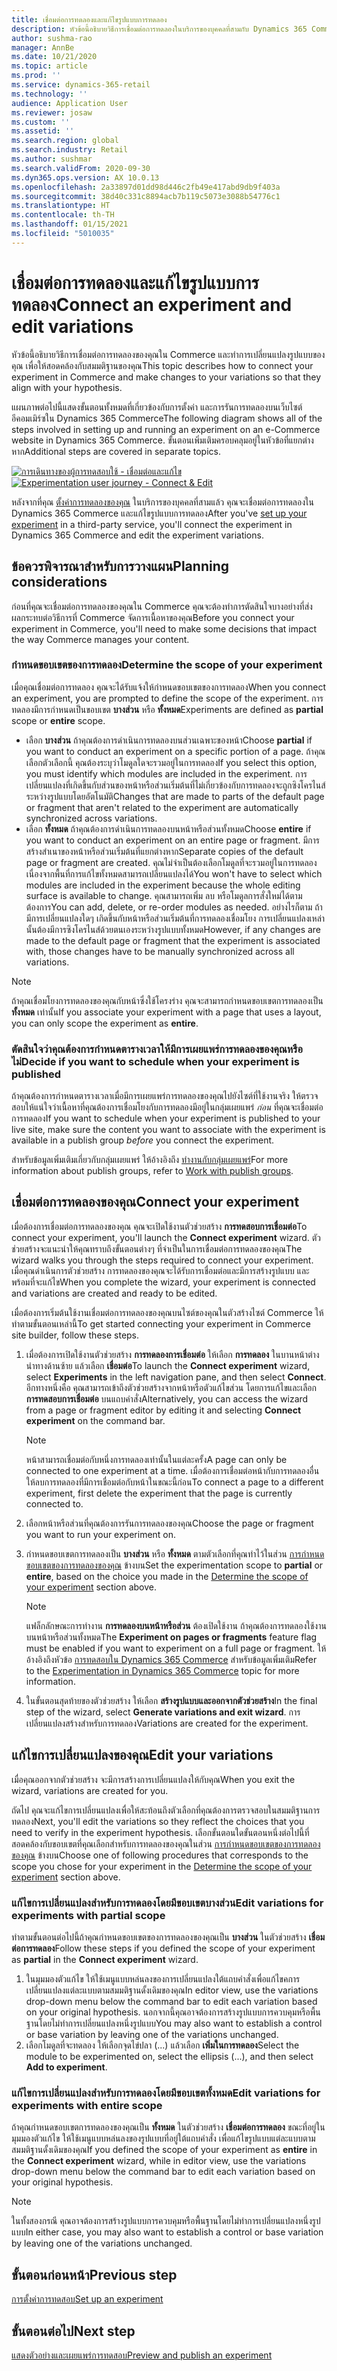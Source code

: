 ```yaml
---
title: เชื่อมต่อการทดลองและแก้ไขรูปแบบการทดลอง
description: หัวข้อนี้อธิบายวิธีการเชื่อมต่อการทดลองในบริการของบุคคลที่สามกับ Dynamics 365 Commerce และวิธีการแก้ไขรูปแบบการทดลอง
author: sushma-rao
manager: AnnBe
ms.date: 10/21/2020
ms.topic: article
ms.prod: ''
ms.service: dynamics-365-retail
ms.technology: ''
audience: Application User
ms.reviewer: josaw
ms.custom: ''
ms.assetid: ''
ms.search.region: global
ms.search.industry: Retail
ms.author: sushmar
ms.search.validFrom: 2020-09-30
ms.dyn365.ops.version: AX 10.0.13
ms.openlocfilehash: 2a33897d01dd98d446c2fb49e417abd9db9f403a
ms.sourcegitcommit: 38d40c331c8894acb7b119c5073e3088b54776c1
ms.translationtype: HT
ms.contentlocale: th-TH
ms.lasthandoff: 01/15/2021
ms.locfileid: "5010035"
---
```

# <a name="connect-an-experiment-and-edit-variations"></a><span data-ttu-id="11c30-103">เชื่อมต่อการทดลองและแก้ไขรูปแบบการทดลอง</span><span class="sxs-lookup"><span data-stu-id="11c30-103">Connect an experiment and edit variations</span></span>

<span data-ttu-id="11c30-104">หัวข้อนี้อธิบายวิธีการเชื่อมต่อการทดลองของคุณใน Commerce และทำการเปลี่ยนแปลงรูปแบบของคุณ เพื่อให้สอดคล้องกับสมมติฐานของคุณ</span><span class="sxs-lookup"><span data-stu-id="11c30-104">This topic describes how to connect your experiment in Commerce and make changes to your variations so that they align with your hypothesis.</span></span> 

<span data-ttu-id="11c30-105">แผนภาพต่อไปนี้แสดงขั้นตอนทั้งหมดที่เกี่ยวข้องกับการตั้งค่า และการรันการทดลองบนเว็บไซต์อีคอมเมิร์ซใน Dynamics 365 Commerce</span><span class="sxs-lookup"><span data-stu-id="11c30-105">The following diagram shows all of the steps involved in setting up and running an experiment on an e-Commerce website in Dynamics 365 Commerce.</span></span> <span data-ttu-id="11c30-106">ขั้นตอนเพิ่มเติมครอบคลุมอยู่ในหัวข้อที่แยกต่างหาก</span><span class="sxs-lookup"><span data-stu-id="11c30-106">Additional steps are covered in separate topics.</span></span>

<span data-ttu-id="11c30-107">[ ![การเดินทางของผู้การทดสอบใช้ - เชื่อมต่อและแก้ไข](./media/experimentation_connect_edit.svg)](./media/experimentation_connect_edit.svg#lightbox)</span><span class="sxs-lookup"><span data-stu-id="11c30-107">[ ![Experimentation user journey - Connect & Edit](./media/experimentation_connect_edit.svg) ](./media/experimentation_connect_edit.svg#lightbox)</span></span>

<span data-ttu-id="11c30-108">หลังจากที่คุณ [ตั้งค่าการทดลองของคุณ](experimentation-setup.md) ในบริการของบุคคลที่สามแล้ว คุณจะเชื่อมต่อการทดลองใน Dynamics 365 Commerce และแก้ไขรูปแบบการทดลอง</span><span class="sxs-lookup"><span data-stu-id="11c30-108">After you've [set up your experiment](experimentation-setup.md) in a third-party service, you'll connect the experiment in Dynamics 365 Commerce and edit the experiment variations.</span></span>

## <a name="planning-considerations"></a><span data-ttu-id="11c30-109">ข้อควรพิจารณาสำหรับการวางแผน</span><span class="sxs-lookup"><span data-stu-id="11c30-109">Planning considerations</span></span>

<span data-ttu-id="11c30-110">ก่อนที่คุณจะเชื่อมต่อการทดลองของคุณใน Commerce คุณจะต้องทำการตัดสินใจบางอย่างที่ส่งผลกระทบต่อวิธีการที่ Commerce จัดการเนื้อหาของคุณ</span><span class="sxs-lookup"><span data-stu-id="11c30-110">Before you connect your experiment in Commerce, you'll need to make some decisions that impact the way Commerce manages your content.</span></span>

### <a name="determine-the-scope-of-your-experiment"></a><span data-ttu-id="11c30-111">กำหนดขอบเขตของการทดลอง</span><span class="sxs-lookup"><span data-stu-id="11c30-111">Determine the scope of your experiment</span></span>
<span data-ttu-id="11c30-112">เมื่อคุณเชื่อมต่อการทดลอง คุณจะได้รับแจ้งให้กำหนดขอบเขตของการทดลอง</span><span class="sxs-lookup"><span data-stu-id="11c30-112">When you connect an experiment, you are prompted to define the scope of the experiment.</span></span> <span data-ttu-id="11c30-113">การทดลองมีการกำหนดเป็นขอบเขต **บางส่วน** หรือ **ทั้งหมด**</span><span class="sxs-lookup"><span data-stu-id="11c30-113">Experiments are defined as **partial** scope or **entire** scope.</span></span>
- <span data-ttu-id="11c30-114">เลือก **บางส่วน** ถ้าคุณต้องการดำเนินการทดลองบนส่วนเฉพาะของหน้า</span><span class="sxs-lookup"><span data-stu-id="11c30-114">Choose **partial** if you want to conduct an experiment on a specific portion of a page.</span></span> <span data-ttu-id="11c30-115">ถ้าคุณเลือกตัวเลือกนี้ คุณต้องระบุว่าโมดูลใดจะรวมอยู่ในการทดลอง</span><span class="sxs-lookup"><span data-stu-id="11c30-115">If you select this option, you must identify which modules are included in the experiment.</span></span> <span data-ttu-id="11c30-116">การเปลี่ยนแปลงที่เกิดขึ้นกับส่วนของหน้าหรือส่วนเริ่มต้นที่ไม่เกี่ยวข้องกับการทดลองจะถูกซิงโครไนส์ระหว่างรูปแบบโดยอัตโนมัติ</span><span class="sxs-lookup"><span data-stu-id="11c30-116">Changes that are made to parts of the default page or fragment that aren't related to the experiment are automatically synchronized across variations.</span></span>
- <span data-ttu-id="11c30-117">เลือก **ทั้งหมด** ถ้าคุณต้องการดำเนินการทดลองบนหน้าหรือส่วนทั้งหมด</span><span class="sxs-lookup"><span data-stu-id="11c30-117">Choose **entire** if you want to conduct an experiment on an entire page or fragment.</span></span> <span data-ttu-id="11c30-118">มีการสร้างสำเนาของหน้าหรือส่วนเริ่มต้นที่แยกต่างหาก</span><span class="sxs-lookup"><span data-stu-id="11c30-118">Separate copies of the default page or fragment are created.</span></span> <span data-ttu-id="11c30-119">คุณไม่จำเป็นต้องเลือกโมดูลที่จะรวมอยู่ในการทดลอง เนื่องจากพื้นที่การแก้ไขทั้งหมดสามารถเปลี่ยนแปลงได้</span><span class="sxs-lookup"><span data-stu-id="11c30-119">You won't have to select which modules are included in the experiment because the whole editing surface is available to change.</span></span> <span data-ttu-id="11c30-120">คุณสามารถเพิ่ม ลบ หรือโมดูลการสั่งใหม่ได้ตามต้องการ</span><span class="sxs-lookup"><span data-stu-id="11c30-120">You can add, delete, or re-order modules as needed.</span></span> <span data-ttu-id="11c30-121">อย่างไรก็ตาม ถ้ามีการเปลี่ยนแปลงใดๆ เกิดขึ้นกับหน้าหรือส่วนเริ่มต้นที่การทดลองเชื่อมโยง การเปลี่ยนแปลงเหล่านั้นต้องมีการซิงโครไนส์ด้วยตนเองระหว่างรูปแบบทั้งหมด</span><span class="sxs-lookup"><span data-stu-id="11c30-121">However, if any changes are made to the default page or fragment that the experiment is associated with, those changes have to be manually synchronized across all variations.</span></span>

<!-- not to editors, we're adding an image here to illustrate the difference. it will help.) -->

> [!NOTE]
> <span data-ttu-id="11c30-122">ถ้าคุณเชื่อมโยงการทดลองของคุณกับหน้าซึ่งใช้โครงร่าง คุณจะสามารถกำหนดขอบเขตการทดลองเป็น **ทั้งหมด** เท่านั้น</span><span class="sxs-lookup"><span data-stu-id="11c30-122">If you associate your experiment with a page that uses a layout, you can only scope the experiment as **entire**.</span></span>

### <a name="decide-if-you-want-to-schedule-when-your-experiment-is-published"></a><span data-ttu-id="11c30-123">ตัดสินใจว่าคุณต้องการกำหนดตารางเวลาให้มีการเผยแพร่การทดลองของคุณหรือไม่</span><span class="sxs-lookup"><span data-stu-id="11c30-123">Decide if you want to schedule when your experiment is published</span></span>
<span data-ttu-id="11c30-124">ถ้าคุณต้องการกำหนดตารางเวลาเมื่อมีการเผยแพร่การทดลองของคุณไปยังไซต์ที่ใช้งานจริง ให้ตรวจสอบให้แน่ใจว่าเนื้อหาที่คุณต้องการเชื่อมโยงกับการทดลองมีอยู่ในกลุ่มเผยแพร่ *ก่อน* ที่คุณจะเชื่อมต่อการทดลอง</span><span class="sxs-lookup"><span data-stu-id="11c30-124">If you want to schedule when your experiment is published to your live site, make sure the content you want to associate with the experiment is available in a publish group *before* you connect the experiment.</span></span> 

<span data-ttu-id="11c30-125">สำหรับข้อมูลเพิ่มเติมเกี่ยวกับกลุ่มเผยแพร่ ให้อ้างอิงถึง [ทำงานกับกลุ่มเผยแพร่](publish-groups.md)</span><span class="sxs-lookup"><span data-stu-id="11c30-125">For more information about publish groups, refer to [Work with publish groups](publish-groups.md).</span></span>


## <a name="connect-your-experiment"></a><span data-ttu-id="11c30-126">เชื่อมต่อการทดลองของคุณ</span><span class="sxs-lookup"><span data-stu-id="11c30-126">Connect your experiment</span></span>
<span data-ttu-id="11c30-127">เมื่อต้องการเชื่อมต่อการทดลองของคุณ คุณจะเปิดใช้งานตัวช่วยสร้าง **การทดสอบการเชื่อมต่อ**</span><span class="sxs-lookup"><span data-stu-id="11c30-127">To connect your experiment, you'll launch the **Connect experiment** wizard.</span></span> <span data-ttu-id="11c30-128">ตัวช่วยสร้างจะแนะนำให้คุณทราบถึงขั้นตอนต่างๆ ที่จำเป็นในการเชื่อมต่อการทดลองของคุณ</span><span class="sxs-lookup"><span data-stu-id="11c30-128">The wizard walks you through the steps required to connect your experiment.</span></span> <span data-ttu-id="11c30-129">เมื่อคุณดำเนินการตัวช่วยสร้าง การทดลองของคุณจะได้รับการเชื่อมต่อและมีการสร้างรูปแบบ และพร้อมที่จะแก้ไข</span><span class="sxs-lookup"><span data-stu-id="11c30-129">When you complete the wizard, your experiment is connected and variations are created and ready to be edited.</span></span>

<span data-ttu-id="11c30-130">เมื่อต้องการเริ่มต้นใช้งานเชื่อมต่อการทดลองของคุณบนไซต์ของคุณในตัวสร้างไซต์ Commerce ให้ทำตามขั้นตอนเหล่านี้</span><span class="sxs-lookup"><span data-stu-id="11c30-130">To get started connecting your experiment in Commerce site builder, follow these steps.</span></span>

1. <span data-ttu-id="11c30-131">เมื่อต้องการเปิดใช้งานตัวช่วยสร้าง **การทดลองการเชื่อมต่อ** ให้เลือก **การทดลอง** ในบานหน้าต่างนำทางด้านซ้าย แล้วเลือก **เชื่อมต่อ**</span><span class="sxs-lookup"><span data-stu-id="11c30-131">To launch the **Connect experiment** wizard, select **Experiments** in the left navigation pane, and then select **Connect**.</span></span> <span data-ttu-id="11c30-132">อีกทางหนึ่งคือ คุณสามารถเข้าถึงตัวช่วยสร้างจากหน้าหรือตัวแก้ไขส่วน โดยการแก้ไขและเลือก **การทดสอบการเชื่อมต่อ** บนแถบคำสั่ง</span><span class="sxs-lookup"><span data-stu-id="11c30-132">Alternatively, you can access the wizard from a page or fragment editor by editing it and selecting **Connect experiment** on the command bar.</span></span>

    > [!NOTE]
    > <span data-ttu-id="11c30-133">หน้าสามารถเชื่อมต่อกับหนึ่งการทดลองเท่านั้นในแต่ละครั้ง</span><span class="sxs-lookup"><span data-stu-id="11c30-133">A page can only be connected to one experiment at a time.</span></span> <span data-ttu-id="11c30-134">เมื่อต้องการเชื่อมต่อหน้ากับการทดลองอื่น ให้ลบการทดลองที่มีการเชื่อมต่อกับหน้าในขณะนี้ก่อน</span><span class="sxs-lookup"><span data-stu-id="11c30-134">To connect a page to a different experiment, first delete the experiment that the page is currently connected to.</span></span>

1. <span data-ttu-id="11c30-135">เลือกหน้าหรือส่วนที่คุณต้องการรันการทดลองของคุณ</span><span class="sxs-lookup"><span data-stu-id="11c30-135">Choose the page or fragment you want to run your experiment on.</span></span>
1. <span data-ttu-id="11c30-136">กำหนดขอบเขตการทดลองเป็น **บางส่วน** หรือ **ทั้งหมด** ตามตัวเลือกที่คุณทำไว้ในส่วน [การกำหนดขอบเขตของการทดลองของคุณ](#determine-the-scope-of-your-experiment) ข้างบน</span><span class="sxs-lookup"><span data-stu-id="11c30-136">Set the experimentation scope to **partial** or **entire**, based on the choice you made in the [Determine the scope of your experiment](#determine-the-scope-of-your-experiment) section above.</span></span>
    > [!NOTE]
    > <span data-ttu-id="11c30-137">แฟล็กลักษณะการทำงาน **การทดลองบนหน้าหรือส่วน** ต้องเปิดใช้งาน ถ้าคุณต้องการทดลองใช้งานบนหน้าหรือส่วนทั้งหมด</span><span class="sxs-lookup"><span data-stu-id="11c30-137">The **Experiment on pages or fragments** feature flag must be enabled if you want to experiment on a full page or fragment.</span></span> <span data-ttu-id="11c30-138">ให้อ้างอิงถึงหัวข้อ [การทดสอบใน Dynamics 365 Commerce](experimentation-overview.md) สำหรับข้อมูลเพิ่มเติม</span><span class="sxs-lookup"><span data-stu-id="11c30-138">Refer to the [Experimentation in Dynamics 365 Commerce](experimentation-overview.md) topic for more information.</span></span>
    
1. <span data-ttu-id="11c30-139">ในขั้นตอนสุดท้ายของตัวช่วยสร้าง ให้เลือก **สร้างรูปแบบและออกจากตัวช่วยสร้าง**</span><span class="sxs-lookup"><span data-stu-id="11c30-139">In the final step of the wizard, select **Generate variations and exit wizard**.</span></span> <span data-ttu-id="11c30-140">การเปลี่ยนแปลงสร้างสำหรับการทดลอง</span><span class="sxs-lookup"><span data-stu-id="11c30-140">Variations are created for the experiment.</span></span> 

## <a name="edit-your-variations"></a><span data-ttu-id="11c30-141">แก้ไขการเปลี่ยนแปลงของคุณ</span><span class="sxs-lookup"><span data-stu-id="11c30-141">Edit your variations</span></span>
<span data-ttu-id="11c30-142">เมื่อคุณออกจากตัวช่วยสร้าง จะมีการสร้างการเปลี่ยนแปลงให้กับคุณ</span><span class="sxs-lookup"><span data-stu-id="11c30-142">When you exit the wizard, variations are created for you.</span></span> 

<span data-ttu-id="11c30-143">ถัดไป คุณจะแก้ไขการเปลี่ยนแปลงเพื่อให้สะท้อนถึงตัวเลือกที่คุณต้องการตรวจสอบในสมมติฐานการทดลอง</span><span class="sxs-lookup"><span data-stu-id="11c30-143">Next, you'll edit the variations so they reflect the choices that you need to verify in the experiment hypothesis.</span></span> <span data-ttu-id="11c30-144">เลือกขั้นตอนใดขั้นตอนหนึ่งต่อไปนี้ที่สอดคล้องกับขอบเขตที่คุณเลือกสำหรับการทดลองของคุณในส่วน [การกำหนดขอบเขตของการทดลองของคุณ](#determine-the-scope-of-your-experiment) ข้างบน</span><span class="sxs-lookup"><span data-stu-id="11c30-144">Choose one of following procedures that corresponds to the scope you chose for your experiment in the [Determine the scope of your experiment](#determine-the-scope-of-your-experiment) section above.</span></span>

### <a name="edit-variations-for-experiments-with-partial-scope"></a><span data-ttu-id="11c30-145">แก้ไขการเปลี่ยนแปลงสำหรับการทดลองโดยมีขอบเขตบางส่วน</span><span class="sxs-lookup"><span data-stu-id="11c30-145">Edit variations for experiments with partial scope</span></span>
<span data-ttu-id="11c30-146">ทำตามขั้นตอนต่อไปนี้ถ้าคุณกำหนดขอบเขตของการทดลองของคุณเป็น **บางส่วน** ในตัวช่วยสร้าง **เชื่อมต่อการทดลอง**</span><span class="sxs-lookup"><span data-stu-id="11c30-146">Follow these steps if you defined the scope of your experiment as **partial** in the **Connect experiment** wizard.</span></span>

1. <span data-ttu-id="11c30-147">ในมุมมองตัวแก้ไข ให้ใช้เมนูแบบหล่นลงของการเปลี่ยนแปลงใต้แถบคำสั่งเพื่อแก้ไขคการเปลี่ยนแปลงแต่ละแบบตามสมมติฐานดั้งเดิมของคุณ</span><span class="sxs-lookup"><span data-stu-id="11c30-147">In editor view, use the variations drop-down menu below the command bar to edit each variation based on your original hypothesis.</span></span> <span data-ttu-id="11c30-148">นอกจากนี้คุณอาจต้องการสร้างรูปแบบการควบคุมหรือพื้นฐานโดยไม่ทำการเปลี่ยนแปลงหนึ่งรูปแบบ</span><span class="sxs-lookup"><span data-stu-id="11c30-148">You may also want to establish a control or base variation by leaving one of the variations unchanged.</span></span>
1. <span data-ttu-id="11c30-149">เลือกโมดูลที่จะทดลอง ให้เลือกจุดไข่ปลา (...) แล้วเลือก **เพิ่มในการทดลอง**</span><span class="sxs-lookup"><span data-stu-id="11c30-149">Select the module to be experimented on, select the ellipsis (...), and then select **Add to experiment**.</span></span>

### <a name="edit-variations-for-experiments-with-entire-scope"></a><span data-ttu-id="11c30-150">แก้ไขการเปลี่ยนแปลงสำหรับการทดลองโดยมีขอบเขตทั้งหมด</span><span class="sxs-lookup"><span data-stu-id="11c30-150">Edit variations for experiments with entire scope</span></span>
<span data-ttu-id="11c30-151">ถ้าคุณกำหนดขอบเขตการทดลองของคุณเป็น **ทั้งหมด** ในตัวช่วยสร้าง **เชื่อมต่อการทดลอง** ขณะที่อยู่ในมุมมองตัวแก้ไข ให้ใช้เมนูแบบหล่นลงของรูปแบบที่อยู่ใต้แถบคำสั่ง เพื่อแก้ไขรูปแบบแต่ละแบบตามสมมติฐานดั้งเดิมของคุณ</span><span class="sxs-lookup"><span data-stu-id="11c30-151">If you defined the scope of your experiment as **entire** in the **Connect experiment** wizard, while in editor view, use the variations drop-down menu below the command bar to edit each variation based on your original hypothesis.</span></span> 

> [!NOTE]
> <span data-ttu-id="11c30-152">ในทั้งสองกรณี คุณอาจต้องการสร้างรูปแบบการควบคุมหรือพื้นฐานโดยไม่ทำการเปลี่ยนแปลงหนึ่งรูปแบบ</span><span class="sxs-lookup"><span data-stu-id="11c30-152">In either case, you may also want to establish a control or base variation by leaving one of the variations unchanged.</span></span>

## <a name="previous-step"></a><span data-ttu-id="11c30-153">ขั้นตอนก่อนหน้า</span><span class="sxs-lookup"><span data-stu-id="11c30-153">Previous step</span></span>
[<span data-ttu-id="11c30-154">การตั้งค่าการทดสอบ</span><span class="sxs-lookup"><span data-stu-id="11c30-154">Set up an experiment</span></span>](experimentation-setup.md) 


## <a name="next-step"></a><span data-ttu-id="11c30-155">ขั้นตอนต่อไป</span><span class="sxs-lookup"><span data-stu-id="11c30-155">Next step</span></span>
[<span data-ttu-id="11c30-156">แสดงตัวอย่างและเผยแพร่การทดสอบ</span><span class="sxs-lookup"><span data-stu-id="11c30-156">Preview and publish an experiment</span></span>](experimentation-preview-publish.md)
